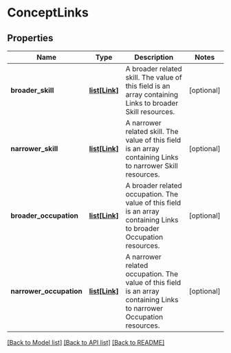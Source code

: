 # ConceptLinks

## Properties
Name | Type | Description | Notes
------------ | ------------- | ------------- | -------------
**broader_skill** | [**list[Link]**](Link.md) | A broader related skill. The value of this field is an array containing Links to broader Skill resources. | [optional] 
**narrower_skill** | [**list[Link]**](Link.md) | A narrower related skill. The value of this field is an array containing Links to narrower Skill resources. | [optional] 
**broader_occupation** | [**list[Link]**](Link.md) | A broader related occupation. The value of this field is an array containing Links to broader Occupation resources. | [optional] 
**narrower_occupation** | [**list[Link]**](Link.md) | A narrower related occupation. The value of this field is an array containing Links to narrower Occupation resources. | [optional] 

[[Back to Model list]](../README.md#documentation-for-models) [[Back to API list]](../README.md#documentation-for-api-endpoints) [[Back to README]](../README.md)

